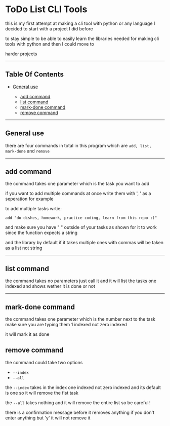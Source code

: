 <!DOCTYPE html>
<html lang="en">
    <head>
        <meta charset="UTF-8">
    </head>
    <body>
        <h1>ToDo List CLI Tools</h1>
        <p>this is my first attempt at making a cli tool with python or any language I decided to start with a project I did before</p>
        <p>to stay simple to be able to easily learn the libraries needed for making cli tools with python and then I could move to </p>
        <p>harder projects</p>
        <hr>
        <h2>Table Of Contents</h2>
        <ul>
            <li><a href="#general-use">General use</a></li>
            <ul>
                <li><a href="#add-command">add command</a></li>
                <li><a href="#list-command">list command</a></li>
                <li><a href="mark-done-command">mark-done command</a></li>
                <li><a href="remove-command">remove command</a></li>
            </ul>
        </ul>
        <hr>
        <h2 id="general-use">General use</h2>
        <p>there are four commands in total in this program which are <code>add, list, mark-done</code> and <code>remove</code></p>
        <hr>
        <h2 id="add-command">add command</h2>
        <div>
            <p>the command takes one parameter which is the task you want to add</p>
            <p>if you want to add multiple commands at once write them with ', ' as a seperation for example</p>
            <p>to add multiple tasks wrtie:</p>
            <p><code>add "do dishes, homework, practice coding, learn from this repo :)"</code></p>
            <p>and make sure you have " " outside of your tasks as shown for it to work since the function expects a string</p>
            <p>and the library by default if it takes multiple ones with commas will be taken as a list not string</p>
        </div>
        <hr>
        <h2 id="list-command">list command</h2>
        <p>the command takes no parameters just call it and it will list the tasks one indexed and shows wether it is done or not</p>
        <hr>
        <h2 id="mark-done-command">mark-done command</h2>
        <div>
            <p>the command takes one parameter which is the number next to the task make sure you are typing them 1 indexed not zero indexed</p>
            <p>it will mark it as done</p>
        </div>
        <h2 id="remove-command">remove command</h2>
        <div>
            <p>the command could take two options</p>
            <ul>
                <li><code>--index</code></li>
                <li><code>--all</code></li>
            </ul>
            <p>the <code>--index</code> takes in the index one indexed not zero indexed and its default is one so it will remove the fist task</p>
            <p>the <code>--all</code> takes nothing and it will remove the entire list so be careful!</p>
            <p>there is a confirmation message before it removes anything if you don't enter anything but 'y' it will not remove it</p>
        </div>
    </body>
</html>